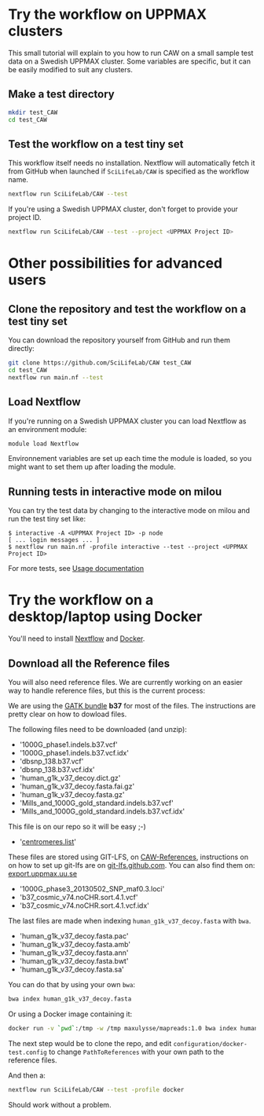 # Try the workflow on UPPMAX clusters

This small tutorial will explain to you how to run CAW on a small sample test data on a Swedish UPPMAX cluster. Some variables are specific, but it can be easily modified to suit any clusters.

## Make a test directory

```bash
mkdir test_CAW
cd test_CAW
```

## Test the workflow on a test tiny set

This workflow itself needs no installation. Nextflow will automatically fetch it from GitHub when launched if `SciLifeLab/CAW` is specified as the workflow name.

```bash
nextflow run SciLifeLab/CAW --test
```

If you're using a Swedish UPPMAX cluster, don't forget to provide your project ID.

```bash
nextflow run SciLifeLab/CAW --test --project <UPPMAX Project ID>
```

# Other possibilities for advanced users

## Clone the repository and test the workflow on a test tiny set

You can download the repository yourself from GitHub and run them directly:

```bash
git clone https://github.com/SciLifeLab/CAW test_CAW
cd test_CAW
nextflow run main.nf --test
```

## Load Nextflow

If you're running on a Swedish UPPMAX cluster you can load Nextflow as an environment module:

```bash
module load Nextflow
```

Environnement variables are set up each time the module is loaded, so you might want to set them up after loading the module.

## Running tests in interactive mode on milou

You can try the test data by changing to the interactive mode on milou and run the test tiny set like:

```
$ interactive -A <UPPMAX Project ID> -p node
[ ... login messages ... ]
$ nextflow run main.nf -profile interactive --test --project <UPPMAX Project ID>
```

For more tests, see [Usage documentation](USAGE.md#test)

# Try the workflow on a desktop/laptop using Docker

You'll need to install [Nextflow](https://www.nextflow.io/) and  [Docker](https://www.docker.com/).

## Download all the Reference files
You will also need reference files.
We are currently working on an easier way to handle reference files, but this is the current process:

We are using the [GATK bundle](https://software.broadinstitute.org/gatk/download/bundle) __b37__ for most of the files.
The instructions are pretty clear on how to dowload files.

The following files need to be downloaded (and unzip):
- '1000G_phase1.indels.b37.vcf'
- '1000G_phase1.indels.b37.vcf.idx'
- 'dbsnp_138.b37.vcf'
- 'dbsnp_138.b37.vcf.idx'
- 'human_g1k_v37_decoy.dict.gz'
- 'human_g1k_v37_decoy.fasta.fai.gz'
- 'human_g1k_v37_decoy.fasta.gz'
- 'Mills_and_1000G_gold_standard.indels.b37.vcf'
- 'Mills_and_1000G_gold_standard.indels.b37.vcf.idx'

This file is on our repo so it will be easy ;-)
- '[centromeres.list](https://raw.githubusercontent.com/SciLifeLab/CAW/master/repeats/centromeres.list)'

These files are stored using GIT-LFS, on [CAW-References](https://github.com/MaxUlysse/CAW-References), instructions on on how to set up git-lfs are on [git-lfs.github.com](https://git-lfs.github.com/).
You can also find them on: [export.uppmax.uu.se](https://export.uppmax.uu.se/b2015110/caw-references/b37/)
- '1000G_phase3_20130502_SNP_maf0.3.loci'
- 'b37_cosmic_v74.noCHR.sort.4.1.vcf'
- 'b37_cosmic_v74.noCHR.sort.4.1.vcf.idx'

The last files are made when indexing `human_g1k_v37_decoy.fasta` with `bwa`.
- 'human_g1k_v37_decoy.fasta.pac'
- 'human_g1k_v37_decoy.fasta.amb'
- 'human_g1k_v37_decoy.fasta.ann'
- 'human_g1k_v37_decoy.fasta.bwt'
- 'human_g1k_v37_decoy.fasta.sa'

You can do that by using your own `bwa`:
```bash
bwa index human_g1k_v37_decoy.fasta
```

Or using a Docker image containing it:
```bash
docker run -v `pwd`:/tmp -w /tmp maxulysse/mapreads:1.0 bwa index human_g1k_v37_decoy.fasta
```
The next step would be to clone the repo, and edit `configuration/docker-test.config` to change `PathToReferences` with your own path to the reference files.

And then a:
```bash
nextflow run SciLifeLab/CAW --test -profile docker
```
Should work without a problem.
